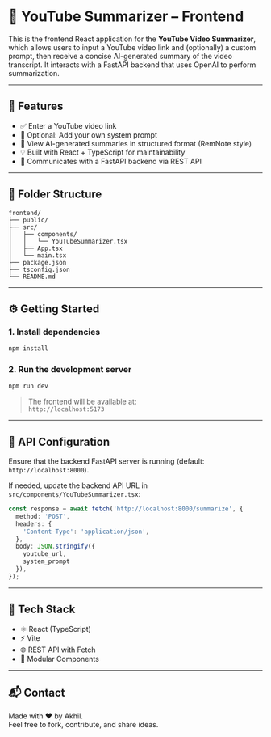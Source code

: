 # 🎥 YouTube Summarizer – Frontend

This is the frontend React application for the **YouTube Video Summarizer**, which allows users to input a YouTube video link and (optionally) a custom prompt, then receive a concise AI-generated summary of the video transcript. It interacts with a FastAPI backend that uses OpenAI to perform summarization.

---

## 🚀 Features

- ✅ Enter a YouTube video link
- 📝 Optional: Add your own system prompt
- 🧠 View AI-generated summaries in structured format (RemNote style)
- 💡 Built with React + TypeScript for maintainability
- 🔗 Communicates with a FastAPI backend via REST API

---

## 🧱 Folder Structure

```text
frontend/
├── public/
├── src/
│   ├── components/
│   │   └── YouTubeSummarizer.tsx
│   ├── App.tsx
│   └── main.tsx
├── package.json
├── tsconfig.json
└── README.md
```

---

## ⚙️ Getting Started

### 1. Install dependencies

```bash
npm install
```

### 2. Run the development server

```bash
npm run dev
```

> The frontend will be available at:  
> `http://localhost:5173`

---

## 🔧 API Configuration

Ensure that the backend FastAPI server is running (default: `http://localhost:8000`).

If needed, update the backend API URL in `src/components/YouTubeSummarizer.tsx`:

```ts
const response = await fetch('http://localhost:8000/summarize', {
  method: 'POST',
  headers: {
    'Content-Type': 'application/json',
  },
  body: JSON.stringify({
    youtube_url,
    system_prompt
  }),
});
```

---

## 🧪 Tech Stack

- ⚛️ React (TypeScript)
- ⚡ Vite
- 🌐 REST API with Fetch
- 🧩 Modular Components

---

## 📬 Contact

Made with ❤️ by Akhil.  
Feel free to fork, contribute, and share ideas.